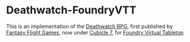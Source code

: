 # Deathwatch-FoundryVTT

This is an implementation of the [Deathwatch RPG](https://www.drivethrurpg.com/product/84793/Deathwatch-Core-Rulebook), first published by [Fantasy Flight Games](https://www.fantasyflightgames.com/), now under [Cubicle 7](https://www.cubicle7games.com/), for [Foundry Virtual Tabletop](https://foundryvtt.com/)
